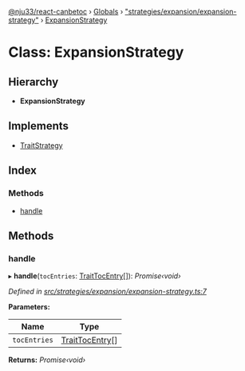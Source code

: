 [@nju33/react-canbetoc](../README.md) › [Globals](../globals.md) › ["strategies/expansion/expansion-strategy"](../modules/_strategies_expansion_expansion_strategy_.md) › [ExpansionStrategy](_strategies_expansion_expansion_strategy_.expansionstrategy.md)

# Class: ExpansionStrategy

## Hierarchy

* **ExpansionStrategy**

## Implements

* [TraitStrategy](../interfaces/_strategies_strategy_.traitstrategy.md)

## Index

### Methods

* [handle](_strategies_expansion_expansion_strategy_.expansionstrategy.md#handle)

## Methods

###  handle

▸ **handle**(`tocEntries`: [TraitTocEntry](../interfaces/_entities_toc_entry_.traittocentry.md)[]): *Promise‹void›*

*Defined in [src/strategies/expansion/expansion-strategy.ts:7](https://github.com/nju33/react-canbetoc/blob/21df68e/src/strategies/expansion/expansion-strategy.ts#L7)*

**Parameters:**

Name | Type |
------ | ------ |
`tocEntries` | [TraitTocEntry](../interfaces/_entities_toc_entry_.traittocentry.md)[] |

**Returns:** *Promise‹void›*
